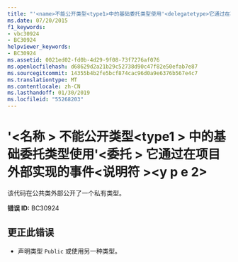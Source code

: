 ```yaml
---
title: "'<name>不能公开类型<type1>中的基础委托类型使用'<delegatetype>它通过在项目外部实现的事件<specifier><type2>"
ms.date: 07/20/2015
f1_keywords:
- vbc30924
- BC30924
helpviewer_keywords:
- BC30924
ms.assetid: 0021ed02-fd0b-4d29-9f08-73f7276af076
ms.openlocfilehash: d68629d2a21b29c52738d90c47f82e50efab7e87
ms.sourcegitcommit: 14355b4b2fe5bcf874cac96d0a9e6376b567e4c7
ms.translationtype: MT
ms.contentlocale: zh-CN
ms.lasthandoff: 01/30/2019
ms.locfileid: "55268203"
---
```

# <a name="name-cannot-expose-type-type1-used-in-the-underlying-delegate-type-delegatetype-of-the-event-it-is-implementing-outside-the-project-through-specifier-type2"></a>'\<名称 > 不能公开类型\<type1 > 中的基础委托类型使用'\<委托 > 它通过在项目外部实现的事件\<说明符 >\<y p e 2>
该代码在公共类外部公开了一个私有类型。  
  
 **错误 ID:** BC30924  
  
## <a name="to-correct-this-error"></a>更正此错误  
  
-   声明类型 `Public` 或使用另一种类型。